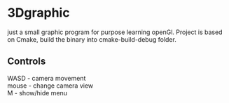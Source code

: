 # 3Dgraphic
just a small graphic program for purpose learning openGl. Project is based on Cmake, build the binary into cmake-build-debug folder.
## Controls
WASD - camera movement\
mouse - change camera view\
M - show/hide menu

